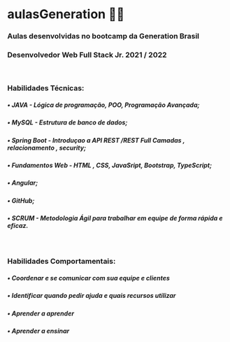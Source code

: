 # aulasGeneration :man_student:
### Aulas desenvolvidas no bootcamp da Generation Brasil

### Desenvolvedor Web Full Stack Jr.  2021 / 2022

<br>

### Habilidades Técnicas:
##### • JAVA - Lógica de programação, POO, Programação Avançada;
##### • MySQL - Estrutura de banco de dados;
##### • Spring Boot - Introduçao a API REST /REST Full Camadas , relacionamento , security;
##### • Fundamentos Web - HTML , CSS, JavaSript, Bootstrap, TypeScript;
##### • Angular;
##### • GitHub;
##### • SCRUM - Metodologia Ágil para trabalhar em equipe de forma rápida e eficaz.

<br>

### Habilidades Comportamentais:

##### • Coordenar e se comunicar com sua equipe e clientes
##### • Identificar quando pedir ajuda e quais recursos utilizar
##### • Aprender a aprender
##### • Aprender a ensinar